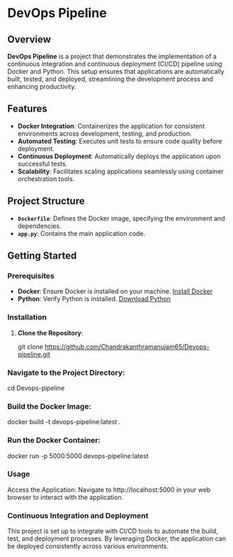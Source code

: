 # DevOps Pipeline

## Overview

**DevOps Pipeline** is a project that demonstrates the implementation of a continuous integration and continuous deployment (CI/CD) pipeline using Docker and Python. This setup ensures that applications are automatically built, tested, and deployed, streamlining the development process and enhancing productivity.

## Features

- **Docker Integration**: Containerizes the application for consistent environments across development, testing, and production.
- **Automated Testing**: Executes unit tests to ensure code quality before deployment.
- **Continuous Deployment**: Automatically deploys the application upon successful tests.
- **Scalability**: Facilitates scaling applications seamlessly using container orchestration tools.

## Project Structure

- **`Dockerfile`**: Defines the Docker image, specifying the environment and dependencies.
- **`app.py`**: Contains the main application code.

## Getting Started

### Prerequisites

- **Docker**: Ensure Docker is installed on your machine. [Install Docker](https://docs.docker.com/get-docker/)
- **Python**: Verify Python is installed. [Download Python](https://www.python.org/downloads/)

### Installation

1. **Clone the Repository**:
   
   git clone https://github.com/Chandrakanthramanujam65/Devops-pipeline.git
### Navigate to the Project Directory:
cd Devops-pipeline
### Build the Docker Image:
docker build -t devops-pipeline:latest .
### Run the Docker Container:
docker run -p 5000:5000 devops-pipeline:latest
### Usage
Access the Application: Navigate to http://localhost:5000 in your web browser to interact with the application.

### Continuous Integration and Deployment
This project is set up to integrate with CI/CD tools to automate the build, test, and deployment processes. By leveraging Docker, the application can be deployed consistently across various environments.








